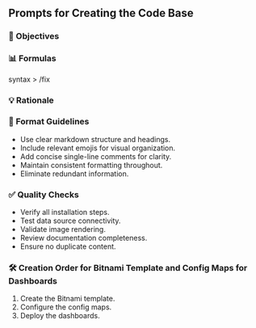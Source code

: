 ## Prompts for Creating the Code Base

### 🎯 Objectives
### 📊 Formulas
syntax > /fix

### 💡 Rationale

### 📝 Format Guidelines
- Use clear markdown structure and headings.
- Include relevant emojis for visual organization.
- Add concise single-line comments for clarity.
- Maintain consistent formatting throughout.
- Eliminate redundant information.

### ✅ Quality Checks
- Verify all installation steps.
- Test data source connectivity.
- Validate image rendering.
- Review documentation completeness.
- Ensure no duplicate content.

### 🛠️ Creation Order for Bitnami Template and Config Maps for Dashboards
1. Create the Bitnami template.
2. Configure the config maps.
3. Deploy the dashboards.